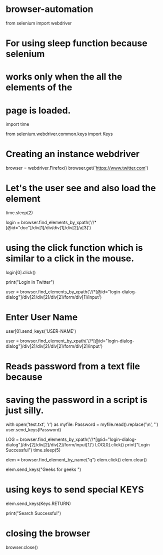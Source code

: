 # browser-automation
from selenium import webdriver	 

# For using sleep function because selenium 
# works only when the all the elements of the 
# page is loaded. 
import time 

from selenium.webdriver.common.keys import Keys 

# Creating an instance webdriver 
browser = webdriver.Firefox() 
browser.get('https://www.twitter.com') 

# Let's the user see and also load the element 
time.sleep(2) 

login = browser.find_elements_by_xpath('//*[@id="doc"]/div[1]/div/div[1]/div[2]/a[3]') 

# using the click function which is similar to a click in the mouse. 
login[0].click() 

print("Login in Twitter") 

user = browser.find_elements_by_xpath('//*[@id="login-dialog-dialog"]/div[2]/div[2]/div[2]/form/div[1]/input') 

# Enter User Name 
user[0].send_keys('USER-NAME') 

user = browser.find_element_by_xpath('//*[@id="login-dialog-dialog"]/div[2]/div[2]/div[2]/form/div[2]/input') 

# Reads password from a text file because 
# saving the password in a script is just silly. 
with open('test.txt', 'r') as myfile: 
	Password = myfile.read().replace('\n', '') 
user.send_keys(Password) 

LOG = browser.find_elements_by_xpath('//*[@id="login-dialog-dialog"]/div[2]/div[2]/div[2]/form/input[1]') 
LOG[0].click() 
print("Login Successful") 
time.sleep(5) 

elem = browser.find_element_by_name("q") 
elem.click() 
elem.clear() 

elem.send_keys("Geeks for geeks ") 

# using keys to send special KEYS 
elem.send_keys(Keys.RETURN) 

print("Search Successful") 

# closing the browser 
browser.close() 
